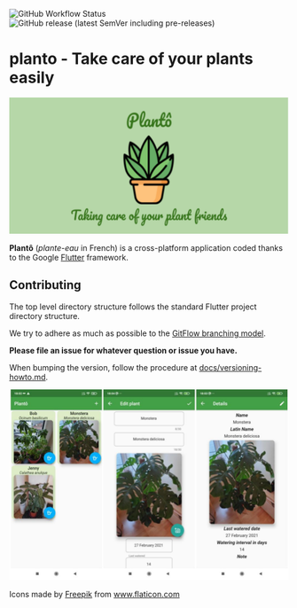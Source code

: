 ![GitHub Workflow Status](https://img.shields.io/github/workflow/status/tcrasset/planto/Planto%20Android%20Release) ![GitHub release (latest SemVer including pre-releases)](https://img.shields.io/github/v/release/tcrasset/planto?include_prereleases)

# planto - Take care of your plants easily

![Feature graphic](storeAssets/plant_banner_1024x500.png)

**Plantô** (_plante-eau_ in French) is a cross-platform application coded thanks to the Google [Flutter](https://flutter.dev/) framework.

## Contributing

The top level directory structure follows the standard Flutter project directory structure.

We try to adhere as much as possible to the [GitFlow branching model](https://www.atlassian.com/git/tutorials/comparing-workflows/gitflow-workflow).

**Please file an issue for whatever question or issue you have.**

When bumping the version, follow the procedure at [docs/versioning-howto.md](./docs/versioning-howto.md).

![Screenshots](storeAssets/Screenshots/screenshots_aligned.jpg)

<div>Icons made by <a href="https://www.freepik.com" title="Freepik">Freepik</a> from <a href="https://www.flaticon.com/" title="Flaticon">www.flaticon.com</a></div>
